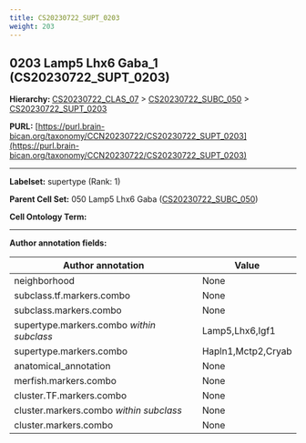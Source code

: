 ```yaml
---
title: CS20230722_SUPT_0203
weight: 203
---
```

## 0203 Lamp5 Lhx6 Gaba_1 (CS20230722_SUPT_0203)
<b>Hierarchy: </b>
[CS20230722_CLAS_07](../CS20230722_CLAS_07) >
[CS20230722_SUBC_050](../CS20230722_SUBC_050) >
[CS20230722_SUPT_0203](../CS20230722_SUPT_0203)

**PURL:** [https://purl.brain-bican.org/taxonomy/CCN20230722/CS20230722_SUPT_0203](https://purl.brain-bican.org/taxonomy/CCN20230722/CS20230722_SUPT_0203)

---


**Labelset:** supertype (Rank: 1)

**Parent Cell Set:** 050 Lamp5 Lhx6 Gaba ([CS20230722_SUBC_050](../CS20230722_SUBC_050))



**Cell Ontology Term:** 

[MARKER GENES.]: #


---

[TRANSFERRED ANNOTATIONS.]: #


[AUTHOR ANNOTATION FIELDS.]: #


**Author annotation fields:**

| Author annotation | Value |
|-------------------|-------|
|neighborhood|None|
|subclass.tf.markers.combo|None|
|subclass.markers.combo|None|
|supertype.markers.combo _within subclass_|Lamp5,Lhx6,Igf1|
|supertype.markers.combo|Hapln1,Mctp2,Cryab|
|anatomical_annotation|None|
|merfish.markers.combo|None|
|cluster.TF.markers.combo|None|
|cluster.markers.combo _within subclass_|None|
|cluster.markers.combo|None|

